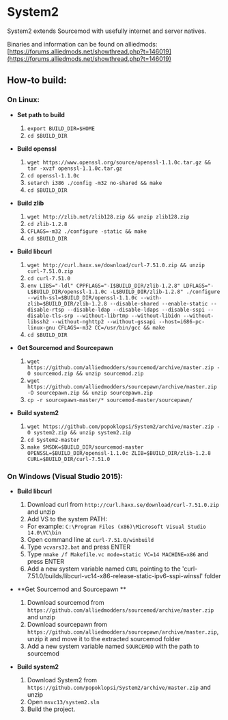 System2
=======

System2 extends Sourcemod with usefully internet and server natives.

Binaries and information can be found on alliedmods: [https://forums.alliedmods.net/showthread.php?t=146019](https://forums.alliedmods.net/showthread.php?t=146019)

## How-to build: ##

### On Linux: ###
- **Set path to build**
  1. `export BUILD_DIR=$HOME`
  2. `cd $BUILD_DIR`

- **Build openssl**
  1. `wget https://www.openssl.org/source/openssl-1.1.0c.tar.gz && tar -xvzf openssl-1.1.0c.tar.gz`
  2. `cd openssl-1.1.0c`
  3. `setarch i386 ./config -m32 no-shared && make`
  4. `cd $BUILD_DIR`

- **Build zlib**
  1. `wget http://zlib.net/zlib128.zip && unzip zlib128.zip`
  2. `cd zlib-1.2.8`
  3. `CFLAGS=-m32 ./configure -static && make`
  4. `cd $BUILD_DIR`

- **Build libcurl**
  1. `wget http://curl.haxx.se/download/curl-7.51.0.zip && unzip curl-7.51.0.zip`
  2. `cd curl-7.51.0`
  3. `env LIBS="-ldl" CPPFLAGS="-I$BUILD_DIR/zlib-1.2.8" LDFLAGS="-L$BUILD_DIR/openssl-1.1.0c -L$BUILD_DIR/zlib-1.2.8" ./configure --with-ssl=$BUILD_DIR/openssl-1.1.0c --with-zlib=$BUILD_DIR/zlib-1.2.8 --disable-shared --enable-static --disable-rtsp --disable-ldap --disable-ldaps --disable-sspi --disable-tls-srp --without-librtmp --without-libidn --without-libssh2 --without-nghttp2 --without-gssapi --host=i686-pc-linux-gnu CFLAGS=-m32 CC=/usr/bin/gcc && make`
  4. `cd $BUILD_DIR`

- **Get Sourcemod and Sourcepawn**
  1. `wget https://github.com/alliedmodders/sourcemod/archive/master.zip -O sourcemod.zip && unzip sourcemod.zip`
  2. `wget https://github.com/alliedmodders/sourcepawn/archive/master.zip -O sourcepawn.zip && unzip sourcepawn.zip`
  3. `cp -r sourcepawn-master/* sourcemod-master/sourcepawn/`

- **Build system2**
  1. `wget https://github.com/popoklopsi/System2/archive/master.zip -O system2.zip && unzip system2.zip`
  2. `cd System2-master`
  3. `make SMSDK=$BUILD_DIR/sourcemod-master OPENSSL=$BUILD_DIR/openssl-1.1.0c ZLIB=$BUILD_DIR/zlib-1.2.8 CURL=$BUILD_DIR/curl-7.51.0`

### On Windows (Visual Studio 2015): ###
- **Build libcurl**
  1. Download curl from `http://curl.haxx.se/download/curl-7.51.0.zip` and unzip
  2. Add VS to the system PATH:
    - For example: `C:\Program Files (x86)\Microsoft Visual Studio 14.0\VC\bin` 
  3. Open command line at `curl-7.51.0/winbuild`
  4. Type `vcvars32.bat` and press ENTER
  5. Type `nmake /f Makefile.vc mode=static VC=14 MACHINE=x86` and press ENTER
  6. Add a new system variable named `CURL` pointing to the 'curl-7.51.0/builds/libcurl-vc14-x86-release-static-ipv6-sspi-winssl' folder

- **Get Sourcemod and Sourcepawn **
  1. Download sourcemod from `https://github.com/alliedmodders/sourcemod/archive/master.zip` and unzip
  1. Download sourcepawn from `https://github.com/alliedmodders/sourcepawn/archive/master.zip`, unzip it and move it to the extracted sourcemod folder
  2. Add a new system variable named `SOURCEMOD` with the path to sourcemod

- **Build system2**
  1. Download System2 from `https://github.com/popoklopsi/System2/archive/master.zip` and unzip
  2. Open `msvc13/system2.sln` 
  3. Build the project.